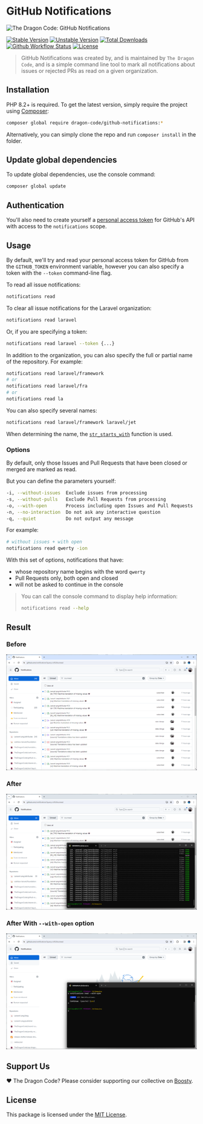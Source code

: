 # GitHub Notifications

![The Dragon Code: GitHub Notifications](https://preview.dragon-code.pro/the-dragon-code/github-notifications.svg?brand=laravel)

[![Stable Version][badge_stable]][link_packagist]
[![Unstable Version][badge_unstable]][link_packagist]
[![Total Downloads][badge_downloads]][link_packagist]
[![Github Workflow Status][badge_build]][link_build]
[![License][badge_license]][link_license]

> GitHub Notifications was created by, and is maintained by `The Dragon Code`,
> and is a simple command line tool to mark all notifications about issues or rejected PRs as read on a given
> organization.

## Installation

PHP 8.2+ is required. To get the latest version, simply require the project using [Composer](https://getcomposer.org):

```Bash
composer global require dragon-code/github-notifications:*
```

Alternatively, you can simply clone the repo and run `composer install` in the folder.

## Update global dependencies

To update global dependencies, use the console command:

```Bash
composer global update
```

## Authentication

You'll also need to create yourself a
[personal access token](https://github.com/settings/tokens/new?description=Notifications%20Reader)
for GitHub's API with access to the `notifications` scope.

## Usage

By default, we'll try and read your personal access token for GitHub from the `GITHUB_TOKEN` environment variable,
however you can also specify a token with the `--token` command-line flag.

To read all issue notifications:

```Bash
notifications read
```

To clear all issue notifications for the Laravel organization:

```Bash
notifications read laravel
```

Or, if you are specifying a token:

```Bash
notifications read laravel --token {...}
```

In addition to the organization, you can also specify the full or partial name of the repository. For example:

```Bash
notifications read laravel/framework
# or
notifications read laravel/fra
# or
notifications read la
```

You can also specify several names:

```Bash
notifications read laravel/framework laravel/jet
```

When determining the name, the [`str_starts_with`](https://www.php.net/manual/en/function.str-starts-with) function is
used.

### Options

By default, only those Issues and Pull Requests that have been closed or merged are marked as read.

But you can define the parameters yourself:

```Bash
-i, --without-issues  Exclude issues from processing
-s, --without-pulls   Exclude Pull Requests from processing
-o, --with-open       Process including open Issues and Pull Requests
-n, --no-interaction  Do not ask any interactive question
-q, --quiet           Do not output any message
```

For example:

```Bash
# without issues + with open
notifications read qwerty -ion
```

With this set of options, notifications that have:

- whose repository name begins with the word `qwerty`
- Pull Requests only, both open and closed
- will not be asked to continue in the console

> You can call the console command to display help information:
>
> ```bash
> notifications read --help
> ```

## Result

### Before

![before](.github/images/before.png)

### After

![after](.github/images/after.png)

### After With `--with-open` option

![after](.github/images/after-with-open.png)

## Support Us

❤️ The Dragon Code? Please consider supporting our collective on [Boosty](https://boosty.to/dragon-code).

## License

This package is licensed under the [MIT License](LICENSE).

[badge_build]:          https://img.shields.io/github/actions/workflow/status/TheDragonCode/github-notifications/tests.yml?style=flat-square

[badge_downloads]:      https://img.shields.io/packagist/dt/dragon-code/github-notifications.svg?style=flat-square

[badge_license]:        https://img.shields.io/packagist/l/dragon-code/github-notifications.svg?style=flat-square

[badge_stable]:         https://img.shields.io/github/v/release/TheDragonCode/github-notifications?label=stable&style=flat-square

[badge_unstable]:       https://img.shields.io/badge/unstable-dev--main-orange?style=flat-square

[link_build]:           https://github.com/TheDragonCode/github-notifications/actions

[link_license]:         LICENSE

[link_packagist]:       https://packagist.org/packages/dragon-code/github-notifications
